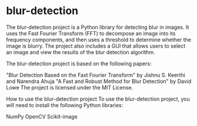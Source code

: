 # blur-detection
The blur-detection project is a Python library for detecting blur in images. It uses the Fast Fourier Transform (FFT) to decompose an image into its frequency components, and then uses a threshold to determine whether the image is blurry. The project also includes a GUI that allows users to select an image and view the results of the blur detection algorithm.

The blur-detection project is based on the following papers:

"Blur Detection Based on the Fast Fourier Transform" by Jishnu S. Keerthi and Narendra Ahuja
"A Fast and Robust Method for Blur Detection" by David Lowe
The project is licensed under the MIT License.

How to use the blur-detection project
To use the blur-detection project, you will need to install the following Python libraries:

NumPy
OpenCV
Scikit-image

